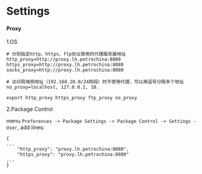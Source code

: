 # Settings


#### Proxy

1.OS

```
# 分别指定http、https、ftp协议使用的代理服务器地址
http_proxy=http://proxy.lh.petrochina:8080 
https_proxy=http://proxy.lh.petrochina:8080
socks_proxy=http://proxy.lh.petrochina:8080

# 访问局域网地址（192.168.20.0/24网段）时不使用代理，可以用逗号分隔多个地址
no_proxy=localhost, 127.0.0.1, 10. 

export http_proxy https_proxy ftp_proxy no_proxy
```

2.Package Control

menu `Preferences -> Package Settings -> Package Control -> Settings - User`, add lines:

```
{
...
	"http_proxy": "proxy.lh.petrochina:8080",
	"https_proxy": "proxy.lh.petrochina:8080"
...
}
```